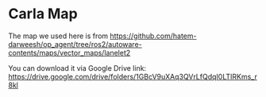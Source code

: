 # Carla Map

The map we used here is from https://github.com/hatem-darweesh/op_agent/tree/ros2/autoware-contents/maps/vector_maps/lanelet2

You can download it via Google Drive link: https://drive.google.com/drive/folders/1GBcV9uXAq3QVrLfQdqI0LTIRKms_r8kl
